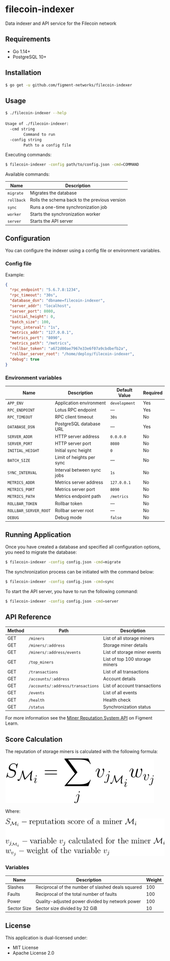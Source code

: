 # filecoin-indexer

Data indexer and API service for the Filecoin network

## Requirements

- Go 1.14+
- PostgreSQL 10+

## Installation

```bash
$ go get -u github.com/figment-networks/filecoin-indexer
```

## Usage

```bash
$ ./filecoin-indexer --help

Usage of ./filecoin-indexer:
  -cmd string
    	Command to run
  -config string
    	Path to a config file
```

Executing commands:

```bash
$ filecoin-indexer -config path/to/config.json -cmd=COMMAND
```

Available commands:

| Name       | Description                                   |
|------------|-----------------------------------------------|
| `migrate`  | Migrates the database                         |
| `rollback` | Rolls the schema back to the previous version |
| `sync`     | Runs a one-time synchronization job           |
| `worker`   | Starts the synchronization worker             |
| `server`   | Starts the API server                         |

## Configuration

You can configure the indexer using a config file or environment variables.

### Config file

Example:

```json
{
  "rpc_endpoint": "5.6.7.8:1234",
  "rpc_timeout": "30s",
  "database_dsn": "dbname=filecoin-indexer",
  "server_addr": "localhost",
  "server_port": 8080,
  "initial_height": 0,
  "batch_size": 100,
  "sync_interval": "1s",
  "metrics_addr": "127.0.0.1",
  "metrics_port": "8090",
  "metrics_path": "/metrics",
  "rollbar_token": "a672d00ae7967e33e6f07a9cbdbefb2a",
  "rollbar_server_root": "/home/deploy/filecoin-indexer",
  "debug": true
}
```

### Environment variables

| Name                  | Description                | Default Value | Required |
|-----------------------|----------------------------|---------------|----------|
| `APP_ENV`             | Application environment    | `development` | Yes      |
| `RPC_ENDPOINT`        | Lotus RPC endpoint         | —             | Yes      |
| `RPC_TIMEOUT`         | RPC client timeout         | `30s`         | No       |
| `DATABASE_DSN`        | PostgreSQL database URL    | —             | Yes      |
| `SERVER_ADDR`         | HTTP server address        | `0.0.0.0`     | No       |
| `SERVER_PORT`         | HTTP server port           | `8080`        | No       |
| `INITIAL_HEIGHT`      | Initial sync height        | `0`           | No       |
| `BATCH_SIZE`          | Limit of heights per sync  | —             | No       |
| `SYNC_INTERVAL`       | Interval between sync jobs | `1s`          | No       |
| `METRICS_ADDR`        | Metrics server address     | `127.0.0.1`   | No       |
| `METRICS_PORT`        | Metrics server port        | `8090`        | No       |
| `METRICS_PATH`        | Metrics endpoint path      | `/metrics`    | No       |
| `ROLLBAR_TOKEN`       | Rollbar token              | —             | No       |
| `ROLLBAR_SERVER_ROOT` | Rollbar server root        | —             | No       |
| `DEBUG`               | Debug mode                 | `false`       | No       |

## Running Application

Once you have created a database and specified all configuration options, you need to migrate the database:

```bash
$ filecoin-indexer -config config.json -cmd=migrate
```

The synchronization process can be initiated with the command below:

```bash
$ filecoin-indexer -config config.json -cmd=sync
```

To start the API server, you have to run the following command:

```bash
$ filecoin-indexer -config config.json -cmd=server
```

## API Reference

| Method | Path                              | Description                    |
|--------|-----------------------------------|--------------------------------|
| GET    | `/miners`                         | List of all storage miners     |
| GET    | `/miners/:address`                | Storage miner details          |
| GET    | `/miners/:address/events`         | List of storage miner events   |
| GET    | `/top_miners`                     | List of top 100 storage miners |
| GET    | `/transactions`                   | List of all transactions       |
| GET    | `/accounts/:address`              | Account details                |
| GET    | `/accounts/:address/transactions` | List of account transactions   |
| GET    | `/events`                         | List of all events             |
| GET    | `/health`                         | Health check                   |
| GET    | `/status`                         | Synchronization status         |

For more information see the [Miner Reputation System API](https://learn.figment.io/network-documentation/filecoin/rpc-and-rest-api/miner-reputation-system-api) on Figment Learn.

## Score Calculation

The reputation of storage miners is calculated with the following formula:

![Score formula](assets/score-formula.svg)

Where:

![Symbol description](assets/symbol-description.svg)

### Variables

| Name        | Description                                       | Weight |
|-------------|---------------------------------------------------|--------|
| Slashes     | Reciprocal of the number of slashed deals squared | 100    |
| Faults      | Reciprocal of the total number of faults          | 100    |
| Power       | Quality-adjusted power divided by network power   | 100    |
| Sector Size | Sector size divided by 32 GiB                     | 10     |

## License

This application is dual-licensed under:

- MIT License
- Apache License 2.0
